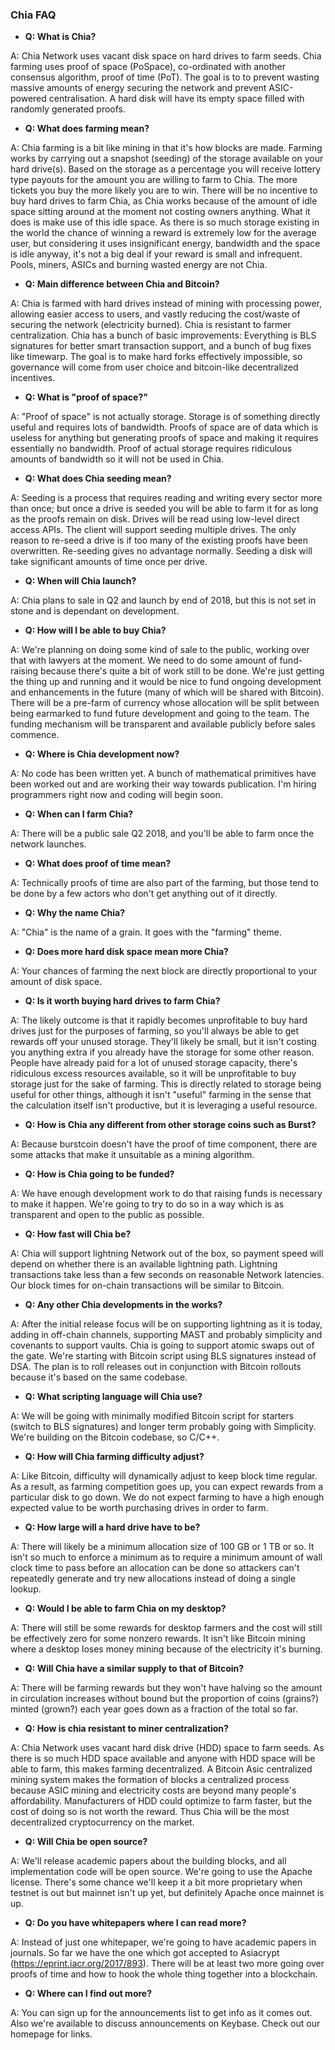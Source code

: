 ### Chia FAQ

+ <b>Q: What is Chia?</b>

A: Chia Network uses vacant disk space on hard drives to farm seeds. Chia farming uses proof of space (PoSpace), co-ordinated with another consensus algorithm, proof of time (PoT). The goal is to to prevent wasting massive amounts of energy securing the network and prevent ASIC-powered centralisation. A hard disk will have its empty space filled with randomly generated proofs.



+ <b>Q: What does farming mean?</b>

A: Chia farming is a bit like mining in that it's how blocks are made. Farming works by carrying out a snapshot (seeding) of the storage available on your hard drive(s). Based on the storage as a percentage you will receive lottery type payouts for the amount you are willing to farm to Chia. The more tickets you buy the more likely you are to win. There will be no incentive to buy hard drives to farm Chia, as Chia works because of the amount of idle space sitting around at the moment not costing owners anything. What it does is make use of this idle space. As there is so much storage existing in the world the chance of winning a reward is extremely low for the average user, but considering it uses insignificant energy, bandwidth and the space is idle anyway, it's not a big deal if your reward is small and infrequent. Pools, miners, ASICs and burning wasted energy are not Chia.



+ <b>Q: Main difference between Chia and Bitcoin?</b>

A: Chia is farmed with hard drives instead of mining with processing power, allowing easier access to users, and vastly reducing the cost/waste of securing the network (electricity burned). Chia is resistant to farmer centralization. Chia has a bunch of basic improvements: Everything is BLS signatures for better smart transaction support, and a bunch of bug fixes like timewarp. The goal is to make hard forks effectively impossible, so governance will come from user choice and bitcoin-like decentralized incentives.



+ <b>Q: What is "proof of space?"</b>

A: "Proof of space" is not actually storage. Storage is of something directly useful and requires lots of bandwidth. Proofs of space are of data which is useless for anything but generating proofs of space and making it requires essentially no bandwidth. Proof of actual storage requires ridiculous amounts of bandwidth so it will not be used in Chia.



+ <b>Q: What does Chia seeding mean?</b>

A: Seeding is a process that requires reading and writing every sector more than once; but once a drive is seeded you will be able to farm it for as long as the proofs remain on disk. Drives will be read using low-level direct access APIs. The client will support seeding multiple drives. The only reason to re-seed a drive is if too many of the existing proofs have been overwritten. Re-seeding gives no advantage normally. Seeding a disk will take significant amounts of time once per drive.



+ <b>Q: When will Chia launch?</b>

A: Chia plans to sale in Q2 and launch by end of 2018, but this is not set in stone and is dependant on development.



+ <b>Q: How will I be able to buy Chia?</b>

A: We're planning on doing some kind of sale to the public, working over that with lawyers at the moment. We need to do some amount of fund-raising because there's quite a bit of work still to be done. We're just getting the thing up and running and it would be nice to fund ongoing development and enhancements in the future (many of which will be shared with Bitcoin). There will be a pre-farm of currency whose allocation will be split between being earmarked to fund future development and going to the team. The funding mechanism will be transparent and available publicly before sales commence.



+ <b>Q: Where is Chia development now?</b>

A: No code has been written yet. A bunch of mathematical primitives have been worked out and are working their way towards publication. I'm hiring programmers right now and coding will begin soon.



+ <b>Q: When can I farm Chia?</b>

A: There will be a public sale Q2 2018, and you'll be able to farm once the network launches.



+ <b>Q: What does proof of time mean?</b>

A: Technically proofs of time are also part of the farming, but those tend to be done by a few actors who don't get anything out of it directly.



+ <b>Q: Why the name Chia?</b>

A: "Chia" is the name of a grain. It goes with the "farming" theme.



+ <b>Q: Does more hard disk space mean more Chia?</b>

A: Your chances of farming the next block are directly proportional to your amount of disk space.



+ <b>Q: Is it worth buying hard drives to farm Chia?</b>

A: The likely outcome is that it rapidly becomes unprofitable to buy hard drives just for the purposes of farming, so you'll always be able to get rewards off your unused storage. They'll likely be small, but it isn't costing you anything extra if you already have the storage for some other reason. People have already paid for a lot of unused storage capacity, there's ridiculous excess resources available, so it will be unprofitable to buy storage just for the sake of farming. This is directly related to storage being useful for other things, although it isn't "useful" farming in the sense that the calculation itself isn't productive, but it is leveraging a useful resource.



+ <b>Q: How is Chia any different from other storage coins such as Burst?</b>

A: Because burstcoin doesn't have the proof of time component, there are some attacks that make it unsuitable as a mining algorithm.



+ <b>Q: How is Chia going to be funded?</b>

A: We have enough development work to do that raising funds is necessary to make it happen. We're going to try to do so in a way which is as transparent and open to the public as possible.



+ <b>Q: How fast will Chia be?</b>

A: Chia will support lightning Network out of the box, so payment speed will depend on whether there is an available lightning path. Lightning transactions take less than a few seconds on reasonable Network latencies. Our block times for on-chain transactions will be similar to Bitcoin.



+ <b>Q: Any other Chia developments in the works?</b>

A: After the initial release focus will be on supporting lightning as it is today, adding in off-chain channels, supporting MAST and probably simplicity and covenants to support vaults. Chia is going to support atomic swaps out of the gate. We're starting with Bitcoin script using BLS signatures instead of DSA. The plan is to roll releases out in conjunction with Bitcoin rollouts because it's based on the same codebase.



+ <b>Q: What scripting language will Chia use?</b>

A: We will be going with minimally modified Bitcoin script for starters (switch to BLS signatures) and longer term probably going with Simplicity. We're building on the Bitcoin codebase, so C/C++.



+ <b>Q: How will Chia farming difficulty adjust?</b>

A: Like Bitcoin, difficulty will dynamically adjust to keep block time regular. As a result, as farming competition goes up, you can expect rewards from a particular disk to go down. We do not expect farming to have a high enough expected value to be worth purchasing drives in order to farm.



+ <b>Q: How large will a hard drive have to be?</b>

A: There will likely be a minimum allocation size of 100 GB or 1 TB or so. It isn't so much to enforce a minimum as to require a minimum amount of wall clock time to pass before an allocation can be done so attackers can't repeatedly generate and try new allocations instead of doing a single lookup.



+ <b>Q: Would I be able to farm Chia on my desktop?</b>

A: There will still be some rewards for desktop farmers and the cost will still be effectively zero for some nonzero rewards. It isn't like Bitcoin mining where a desktop loses money mining because of the electricity it's burning.



+ <b>Q: Will Chia have a similar supply to that of Bitcoin?</b>

A: There will be farming rewards but they won't have halving so the amount in circulation increases without bound but the proportion of coins (grains?) minted (grown?) each year goes down as a fraction of the total so far.



+ <b>Q: How is chia resistant to miner centralization?</b>

A: Chia Network uses vacant hard disk drive (HDD) space to farm seeds. As there is so much HDD space available and anyone with HDD space will be able to farm, this makes farming decentralized. A Bitcoin Asic centralized mining system makes the formation of blocks a centralized process because ASIC mining and electricity costs are beyond many people's affordability. Manufacturers of HDD could optimize to farm faster, but the cost of doing so is not worth the reward. Thus Chia will be the most decentralized cryptocurrency on the market.



+ <b>Q: Will Chia be open source?</b>

A: We'll release academic papers about the building blocks, and all implementation code will be open source. We're going to use the Apache license. There's some chance we'll keep it a bit more proprietary when testnet is out but mainnet isn't up yet, but definitely Apache once mainnet is up.



+ <b>Q: Do you have whitepapers where I can read more?</b>

A: Instead of just one whitepaper, we're going to have academic papers in journals. So far we have the one which got accepted to Asiacrypt (https://eprint.iacr.org/2017/893). There will be at least two more going over proofs of time and how to hook the whole thing together into a blockchain.



+ <b>Q: Where can I find out more?</b>

A: You can sign up for the announcements list to get info as it comes out. Also we're available to discuss announcements on Keybase. Check out our homepage for links.

